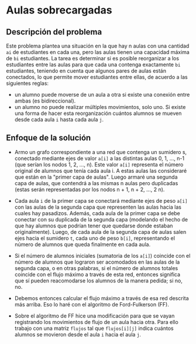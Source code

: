 # Aulas sobrecargadas

## Descripción del problema 

Este problema plantea una situación en la que hay n aulas con una cantidad `ai` de estudiantes en cada una, pero las aulas tienen una capacidad máxima de `bi` estudiantes. La tarea es determinar si es posible reorganizar a los estudiantes entre las aulas para que cada una contenga exactamente `bi` estudiantes, teniendo en cuenta que algunos pares de aulas están conectados, lo que permite mover estudiantes entre ellas, de acuerdo a las siguientes reglas: 
- un alumno puede moverse de un aula a otra si existe una conexión entre ambas (es bidireccional).
- un alumno no puede realizar múltiples movimientos, solo uno.
Si existe una forma de hacer esta reorganización cuántos alumnos se mueven desde cada aula `i` hasta cada aula `j`.

## Enfoque de la solución

- Armo un grafo correspondiente a una red que contenga un sumidero s, conectado mediante ejes de valor `a[i]` 
a las distintas aulas 0, 1, ..., n-1 (que serían los nodos 1, 2, ..., n). Este valor `a[i]` representa el 
número original de alumnos que tenía cada aula i. A estas aulas las consideraré que están en la "primer capa 
de aulas". Luego armaré una segunda capa de aulas, que contendrá a las mismas n aulas pero duplicadas (estas 
serán representadas por los nodos n + 1, n + 2, ..., 2 n).  

- Cada aula `i` de la primer capa se conectará mediante ejes de peso `a[i]` con las aulas de la segunda capa que 
representen las aulas hacia las cuales hay pasadizos. Además, cada aula de la primer capa se debe conectar 
con su duplicada de la segunda capa (modelando el hecho de que hay alumnos que podrían tener que quedarse 
donde estaban originalmente). Luego, de cada aula de la segunda capa de aulas salen ejes hacia el sumidero `t`, 
cada uno de peso `b[i]`, representando el número de alumnos que queda finalmente en cada aula. 

- Si el número de alumnos iniciales (sumatoria de los `a[i]`) coincide con el número de alumnos que lograron ser 
acomodados en las aulas de la segunda capa, o en otras palabras, si el número de alumnos totales coincide con 
el flujo máximo a través de esta red, entonces significa que sí pueden reacomodarse los alumnos de la manera 
pedida; si no, no. 

- Debemos entonces calcular el flujo máximo a través de esa red descrita más arriba. Eso lo haré con el 
algoritmo de Ford-Fulkerson (FF). 

- Sobre el algoritmo de FF hice una modificación para que se vayan registrando los movimientos de flujo de un 
aula hacia otra. Para ello trabajo con una matriz `flujos` tal que `flujos[i][j]` indica cuántos alumnos se 
movieron desde el aula `i` hacia el aula `j`. 
